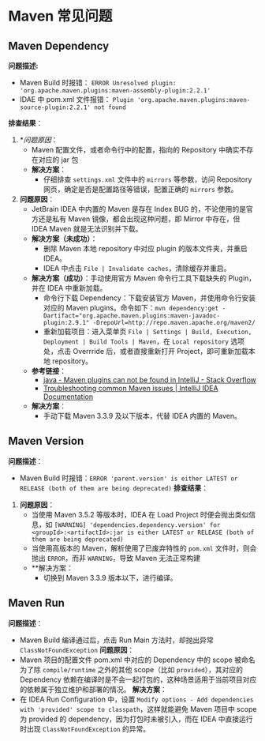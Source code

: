 # Maven 常见问题


## Maven Dependency

**问题描述:**
 - Maven Build 时报错： `ERROR Unresolved plugin: 'org.apache.maven.plugins:maven-assembly-plugin:2.2.1'`
 - IDAE 中 pom.xml 文件报错： `Plugin 'org.apache.maven.plugins:maven-source-plugin:2.2.1' not found`

**排查结果**：
1. **问题原因*：
	- Maven 配置文件，或者命令行中的配置，指向的 Repository 中确实不存在对应的 jar 包
	- **解决方案**：
		- 仔细排查 `settings.xml` 文件中的 `mirrors` 等参数，访问 Repository 网页，确定是否是配置路径等错误，配置正确的 `mirrors` 参数。
2. **问题原因**：
	- JetBrain IDEA 中内置的 Maven 是存在 Index BUG 的，不论使用的是官方还是私有 Maven 镜像，都会出现这种问题，即 Mirror 中存在，但 IDEA Maven 就是无法识别并下载。
	- **解决方案（未成功）**：
		- 删除 Maven 本地 repository 中对应 plugin 的版本文件夹，并重启 IDEA。
		- IDEA 中点击 `File | Invalidate caches`，清除缓存并重启。
	- **解决方案（成功）**：手动使用官方 Maven 命令行工具下载缺失的 Plugin，并在 IDEA 中重新加载。
		- 命令行下载 Dependency：下载安装官方 Maven，并使用命令行安装对应的 Maven plugins。命令如下：`mvn dependency:get -Dartifact="org.apache.maven.plugins:maven-javadoc-plugin:2.9.1" -DrepoUrl=http://repo.maven.apache.org/maven2/`
		- 重新加载项目：进入菜单页 `File | Settings | Build, Execution, Deployment | Build Tools | Maven`，在 `Local repository` 选项处，点击 Overrride 后，或者直接重新打开 Project，即可重新加载本地 repository。
	- **参考链接**：
		- [java - Maven plugins can not be found in IntelliJ - Stack Overflow](https://stackoverflow.com/a/40308560/13774262)
		- [Troubleshooting common Maven issues | IntelliJ IDEA Documentation](https://www.jetbrains.com/help/idea/troubleshooting-common-maven-issues.html#klwtar_1)
	- **解决方案**：
		- 手动下载 Maven 3.3.9 及以下版本，代替 IDEA 内置的 Maven。

## Maven Version
 
**问题描述**：
- Maven Build 时报错：`ERROR 'parent.version' is either LATEST or RELEASE (both of them are being deprecated)`
**排查结果**：
1. **问题原因**：
	- 当使用 Maven 3.5.2 等版本时，IDEA 在 Load Project 时便会抛出类似信息，如 `[WARNING] 'dependencies.dependency.version' for <groupId>:<artifactId>:jar is either LATEST or RELEASE (both of them are being deprecated)`
	- 当使用高版本的 Maven，解析使用了已废弃特性的 `pom.xml` 文件时，则会抛出 `ERROR`，而非 `WARNING`，导致 Maven 无法正常构建
	- **解决方案：
		- 切换到 Maven 3.3.9 版本以下，进行编译。


## Maven Run

**问题描述**：
- Maven Build 编译通过后，点击 Run Main 方法时，却抛出异常 `ClassNotFoundException`
**问题原因**：
- Maven 项目的配置文件 pom.xml 中对应的 Dependency 中的 scope 被命名为了除 `compile/runtime` 之外的其他 scope（比如 `provided`），其对应的 Dependency 依赖在编译时是不会一起打包的，这种场景适用于当前项目对应的依赖属于独立维护和部署的情况。
**解决方案**：
- 在 IDEA Run Configuration 中，设置 `Modify options - Add dependencies with 'provided' scope to classpath`，这样就能避免 Maven 项目中 scope 为 provided 的 dependency，因为打包时未被引入，而在 IDEA 中直接运行时出现 `ClassNotFoundException` 的异常。

